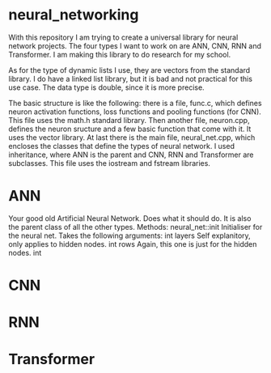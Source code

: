# neural_networking
With this repository I am trying to create a universal library for neural network projects. The four types I want to work on are ANN, CNN, RNN and Transformer. I am making this library to do research for my school.

As for the type of dynamic lists I use, they are vectors from the standard library. I do have a linked list library, but it is bad and not practical for this use case. The data type is double, since it is more precise.

The basic structure is like the following: there is a file, func.c, which defines neuron activation functions, loss functions and pooling functions (for CNN). This file uses the math.h standard library. Then another file, neuron.cpp, defines the neuron sructure and a few basic function that come with it. It uses the vector library. At last there is the main file, neural_net.cpp, which encloses the classes that define the types of neural network. I used inheritance, where ANN is the parent and CNN, RNN and Transformer are subclasses. This file uses the iostream and fstream libraries. 

# ANN
Your good old Artificial Neural Network. Does what it should do. It is also the parent class of all the other types.
Methods:
  neural_net::init
  Initialiser for the neural net. Takes the following arguments:
  int layers    Self explanitory, only applies to hidden nodes.
  int rows      Again, this one is just for the hidden nodes.
  int 

# CNN

# RNN

# Transformer
